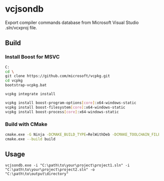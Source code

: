 ﻿# vcjsondb

Export compiler commands database from Microsoft Visual Studio .sln/vcxproj file.

## Build

### Install Boost for MSVC

```bash
C:
cd \
git clone https://github.com/microsoft/vcpkg.git
cd vcpkg
bootstrap-vcpkg.bat

vcpkg integrate install

vcpkg install boost-program-options[core]:x64-windows-static
vcpkg install boost-filesystem[core]:x64-windows-static
vcpkg install boost-process[core]:x64-windows-static
```

### Build with CMake

```bash
cmake.exe -G Ninja -DCMAKE_BUILD_TYPE=RelWithDeb -DCMAKE_TOOLCHAIN_FILE=C:/vcpkg/scripts/buildsystems/vcpkg.cmake -DVCPKG_TARGET_TRIPLET=x64-windows-static -S . -B build
cmake.exe --build build
```

## Usage

```
vcjsondb.exe -i "C:\path\to\your\project\project1.sln" -i "C:\path\to\your\project\project2.sln" -o "C:\path\to\output\directory"
```